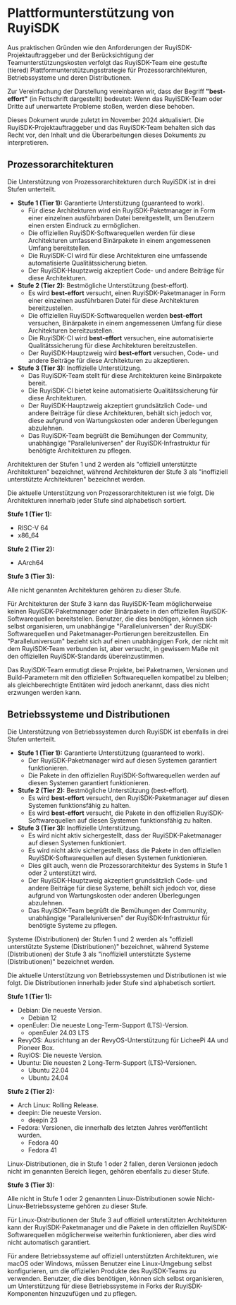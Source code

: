 # Plattformunterstützung von RuyiSDK

Aus praktischen Gründen wie den Anforderungen der RuyiSDK-Projektauftraggeber und der Berücksichtigung der Teamunterstützungskosten verfolgt das RuyiSDK-Team eine gestufte (tiered) Plattformunterstützungsstrategie für Prozessorarchitekturen, Betriebssysteme und deren Distributionen.

Zur Vereinfachung der Darstellung vereinbaren wir, dass der Begriff **"best-effort"** (in Fettschrift dargestellt) bedeutet: Wenn das RuyiSDK-Team oder Dritte auf unerwartete Probleme stoßen, werden diese behoben.

Dieses Dokument wurde zuletzt im November 2024 aktualisiert. Die RuyiSDK-Projektauftraggeber und das RuyiSDK-Team behalten sich das Recht vor, den Inhalt und die Überarbeitungen dieses Dokuments zu interpretieren.

## Prozessorarchitekturen

Die Unterstützung von Prozessorarchitekturen durch RuyiSDK ist in drei Stufen unterteilt.

* **Stufe 1 (Tier 1):** Garantierte Unterstützung (guaranteed to work).
    * Für diese Architekturen wird ein RuyiSDK-Paketmanager in Form einer einzelnen ausführbaren Datei bereitgestellt, um Benutzern einen ersten Eindruck zu ermöglichen.
    * Die offiziellen RuyiSDK-Softwarequellen werden für diese Architekturen umfassend Binärpakete in einem angemessenen Umfang bereitstellen.
    * Die RuyiSDK-CI wird für diese Architekturen eine umfassende automatisierte Qualitätssicherung bieten.
    * Der RuyiSDK-Hauptzweig akzeptiert Code- und andere Beiträge für diese Architekturen.
* **Stufe 2 (Tier 2):** Bestmögliche Unterstützung (best-effort).
    * Es wird **best-effort** versucht, einen RuyiSDK-Paketmanager in Form einer einzelnen ausführbaren Datei für diese Architekturen bereitzustellen.
    * Die offiziellen RuyiSDK-Softwarequellen werden **best-effort** versuchen, Binärpakete in einem angemessenen Umfang für diese Architekturen bereitzustellen.
    * Die RuyiSDK-CI wird **best-effort** versuchen, eine automatisierte Qualitätssicherung für diese Architekturen bereitzustellen.
    * Der RuyiSDK-Hauptzweig wird **best-effort** versuchen, Code- und andere Beiträge für diese Architekturen zu akzeptieren.
* **Stufe 3 (Tier 3):** Inoffizielle Unterstützung.
    * Das RuyiSDK-Team stellt für diese Architekturen keine Binärpakete bereit.
    * Die RuyiSDK-CI bietet keine automatisierte Qualitätssicherung für diese Architekturen.
    * Der RuyiSDK-Hauptzweig akzeptiert grundsätzlich Code- und andere Beiträge für diese Architekturen, behält sich jedoch vor, diese aufgrund von Wartungskosten oder anderen Überlegungen abzulehnen.
    * Das RuyiSDK-Team begrüßt die Bemühungen der Community, unabhängige "Paralleluniversen" der RuyiSDK-Infrastruktur für benötigte Architekturen zu pflegen.

Architekturen der Stufen 1 und 2 werden als "offiziell unterstützte Architekturen" bezeichnet, während Architekturen der Stufe 3 als "inoffiziell unterstützte Architekturen" bezeichnet werden.

Die aktuelle Unterstützung von Prozessorarchitekturen ist wie folgt. Die Architekturen innerhalb jeder Stufe sind alphabetisch sortiert.

**Stufe 1 (Tier 1):**

* RISC-V 64
* x86\_64

**Stufe 2 (Tier 2):**

* AArch64

**Stufe 3 (Tier 3):**

Alle nicht genannten Architekturen gehören zu dieser Stufe.

Für Architekturen der Stufe 3 kann das RuyiSDK-Team möglicherweise keinen RuyiSDK-Paketmanager oder Binärpakete in den offiziellen RuyiSDK-Softwarequellen bereitstellen. Benutzer, die dies benötigen, können sich selbst organisieren, um unabhängige "Paralleluniversen" der RuyiSDK-Softwarequellen und Paketmanager-Portierungen bereitzustellen. Ein "Paralleluniversum" bezieht sich auf einen unabhängigen Fork, der nicht mit dem RuyiSDK-Team verbunden ist, aber versucht, in gewissem Maße mit den offiziellen RuyiSDK-Standards übereinzustimmen.

Das RuyiSDK-Team ermutigt diese Projekte, bei Paketnamen, Versionen und Build-Parametern mit den offiziellen Softwarequellen kompatibel zu bleiben; als gleichberechtigte Entitäten wird jedoch anerkannt, dass dies nicht erzwungen werden kann.

## Betriebssysteme und Distributionen

Die Unterstützung von Betriebssystemen durch RuyiSDK ist ebenfalls in drei Stufen unterteilt.

* **Stufe 1 (Tier 1):** Garantierte Unterstützung (guaranteed to work).
    * Der RuyiSDK-Paketmanager wird auf diesen Systemen garantiert funktionieren.
    * Die Pakete in den offiziellen RuyiSDK-Softwarequellen werden auf diesen Systemen garantiert funktionieren.
* **Stufe 2 (Tier 2):** Bestmögliche Unterstützung (best-effort).
    * Es wird **best-effort** versucht, den RuyiSDK-Paketmanager auf diesen Systemen funktionsfähig zu halten.
    * Es wird **best-effort** versucht, die Pakete in den offiziellen RuyiSDK-Softwarequellen auf diesen Systemen funktionsfähig zu halten.
* **Stufe 3 (Tier 3):** Inoffizielle Unterstützung.
    * Es wird nicht aktiv sichergestellt, dass der RuyiSDK-Paketmanager auf diesen Systemen funktioniert.
    * Es wird nicht aktiv sichergestellt, dass die Pakete in den offiziellen RuyiSDK-Softwarequellen auf diesen Systemen funktionieren.
    * Dies gilt auch, wenn die Prozessorarchitektur des Systems in Stufe 1 oder 2 unterstützt wird.
    * Der RuyiSDK-Hauptzweig akzeptiert grundsätzlich Code- und andere Beiträge für diese Systeme, behält sich jedoch vor, diese aufgrund von Wartungskosten oder anderen Überlegungen abzulehnen.
    * Das RuyiSDK-Team begrüßt die Bemühungen der Community, unabhängige "Paralleluniversen" der RuyiSDK-Infrastruktur für benötigte Systeme zu pflegen.

Systeme (Distributionen) der Stufen 1 und 2 werden als "offiziell unterstützte Systeme (Distributionen)" bezeichnet, während Systeme (Distributionen) der Stufe 3 als "inoffiziell unterstützte Systeme (Distributionen)" bezeichnet werden.

Die aktuelle Unterstützung von Betriebssystemen und Distributionen ist wie folgt. Die Distributionen innerhalb jeder Stufe sind alphabetisch sortiert.

**Stufe 1 (Tier 1):**

* Debian: Die neueste Version.
    * Debian 12
* openEuler: Die neueste Long-Term-Support (LTS)-Version.
    * openEuler 24.03 LTS
* RevyOS: Ausrichtung an der RevyOS-Unterstützung für LicheePi 4A und Pioneer Box.
* RuyiOS: Die neueste Version.
* Ubuntu: Die neuesten 2 Long-Term-Support (LTS)-Versionen.
    * Ubuntu 22.04
    * Ubuntu 24.04

**Stufe 2 (Tier 2):**

* Arch Linux: Rolling Release.
* deepin: Die neueste Version.
    * deepin 23
* Fedora: Versionen, die innerhalb des letzten Jahres veröffentlicht wurden.
    * Fedora 40
    * Fedora 41

Linux-Distributionen, die in Stufe 1 oder 2 fallen, deren Versionen jedoch nicht im genannten Bereich liegen, gehören ebenfalls zu dieser Stufe.

**Stufe 3 (Tier 3):**

Alle nicht in Stufe 1 oder 2 genannten Linux-Distributionen sowie Nicht-Linux-Betriebssysteme gehören zu dieser Stufe.

Für Linux-Distributionen der Stufe 3 auf offiziell unterstützten Architekturen kann der RuyiSDK-Paketmanager und die Pakete in den offiziellen RuyiSDK-Softwarequellen möglicherweise weiterhin funktionieren, aber dies wird nicht automatisch garantiert.

Für andere Betriebssysteme auf offiziell unterstützten Architekturen, wie macOS oder Windows, müssen Benutzer eine Linux-Umgebung selbst konfigurieren, um die offiziellen Produkte des RuyiSDK-Teams zu verwenden. Benutzer, die dies benötigen, können sich selbst organisieren, um Unterstützung für diese Betriebssysteme in Forks der RuyiSDK-Komponenten hinzuzufügen und zu pflegen.